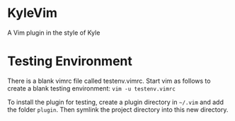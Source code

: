 # KyleVim
A Vim plugin in the style of Kyle

# Testing Environment

There is a blank vimrc file called testenv.vimrc.  Start vim as follows to create a blank testing environment: ``vim -u testenv.vimrc``

To install the plugin for testing, create a plugin directory in ``~/.vim`` and add the folder ``plugin``.  Then symlink the project directory into this new directory.
